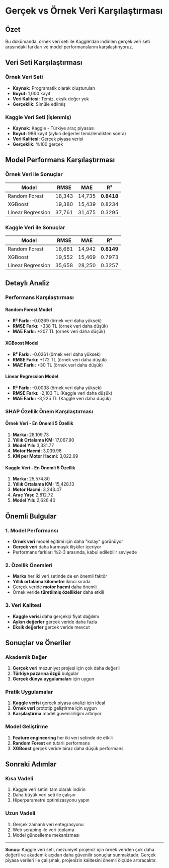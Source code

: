 # Gerçek vs Örnek Veri Karşılaştırması

## Özet

Bu dokümanda, örnek veri seti ile Kaggle'dan indirilen gerçek veri seti arasındaki farkları ve model performanslarını karşılaştırıyoruz.

## Veri Seti Karşılaştırması

### Örnek Veri Seti
- **Kaynak:** Programatik olarak oluşturulan
- **Boyut:** 1,000 kayıt
- **Veri Kalitesi:** Temiz, eksik değer yok
- **Gerçeklik:** Simüle edilmiş

### Kaggle Veri Seti (İşlenmiş)
- **Kaynak:** Kaggle - Türkiye araç piyasası
- **Boyut:** 986 kayıt (aykırı değerler temizlendikten sonra)
- **Veri Kalitesi:** Gerçek piyasa verisi
- **Gerçeklik:** %100 gerçek

## Model Performans Karşılaştırması

### Örnek Veri ile Sonuçlar

| Model | RMSE | MAE | R² |
|-------|------|-----|-----|
| Random Forest | 18,343 | 14,735 | **0.8418** |
| XGBoost | 19,380 | 15,439 | 0.8234 |
| Linear Regression | 37,761 | 31,475 | 0.3295 |

### Kaggle Veri ile Sonuçlar

| Model | RMSE | MAE | R² |
|-------|------|-----|-----|
| Random Forest | 18,681 | 14,942 | **0.8149** |
| XGBoost | 19,552 | 15,469 | 0.7973 |
| Linear Regression | 35,658 | 28,250 | 0.3257 |

## Detaylı Analiz

### Performans Karşılaştırması

#### Random Forest Model
- **R² Farkı:** -0.0269 (örnek veri daha yüksek)
- **RMSE Farkı:** +338 TL (örnek veri daha düşük)
- **MAE Farkı:** +207 TL (örnek veri daha düşük)

#### XGBoost Model
- **R² Farkı:** -0.0261 (örnek veri daha yüksek)
- **RMSE Farkı:** +172 TL (örnek veri daha düşük)
- **MAE Farkı:** +30 TL (örnek veri daha düşük)

#### Linear Regression Model
- **R² Farkı:** -0.0038 (örnek veri daha yüksek)
- **RMSE Farkı:** -2,103 TL (Kaggle veri daha düşük)
- **MAE Farkı:** -3,225 TL (Kaggle veri daha düşük)

### SHAP Özellik Önem Karşılaştırması

#### Örnek Veri - En Önemli 5 Özellik
1. **Marka:** 28,109.73
2. **Yıllık Ortalama KM:** 17,067.90
3. **Model Yılı:** 3,331.77
4. **Motor Hacmi:** 3,039.98
5. **KM per Motor Hacmi:** 3,022.69

#### Kaggle Veri - En Önemli 5 Özellik
1. **Marka:** 25,574.80
2. **Yıllık Ortalama KM:** 15,428.13
3. **Motor Hacmi:** 3,243.47
4. **Araç Yaşı:** 2,812.72
5. **Model Yılı:** 2,626.40

## Önemli Bulgular

### 1. Model Performansı
- **Örnek veri** model eğitimi için daha "kolay" görünüyor
- **Gerçek veri** daha karmaşık ilişkiler içeriyor
- Performans farkları %2-3 arasında, kabul edilebilir seviyede

### 2. Özellik Önemleri
- **Marka** her iki veri setinde de en önemli faktör
- **Yıllık ortalama kilometre** ikinci sırada
- Gerçek veride **motor hacmi** daha önemli
- Örnek veride **türetilmiş özellikler** daha etkili

### 3. Veri Kalitesi
- **Kaggle verisi** daha gerçekçi fiyat dağılımı
- **Aykırı değerler** gerçek veride daha fazla
- **Eksik değerler** gerçek veride mevcut

## Sonuçlar ve Öneriler

### Akademik Değer
1. **Gerçek veri** mezuniyet projesi için çok daha değerli
2. **Türkiye pazarına özgü** bulgular
3. **Gerçek dünya uygulamaları** için uygun

### Pratik Uygulamalar
1. **Kaggle verisi** gerçek piyasa analizi için ideal
2. **Örnek veri** prototip geliştirme için uygun
3. **Karşılaştırma** model güvenilirliğini artırıyor

### Model Geliştirme
1. **Feature engineering** her iki veri setinde de etkili
2. **Random Forest** en tutarlı performans
3. **XGBoost** gerçek veride biraz daha düşük performans

## Sonraki Adımlar

### Kısa Vadeli
1. Kaggle veri setini tam olarak indirin
2. Daha büyük veri seti ile çalışın
3. Hiperparametre optimizasyonu yapın

### Uzun Vadeli
1. Gerçek zamanlı veri entegrasyonu
2. Web scraping ile veri toplama
3. Model güncelleme mekanizması

---

**Sonuç:** Kaggle veri seti, mezuniyet projeniz için örnek veriden çok daha değerli ve akademik açıdan daha güvenilir sonuçlar sunmaktadır. Gerçek piyasa verileri ile çalışmak, projenizin kalitesini önemli ölçüde artıracaktır.
